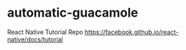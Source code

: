 # automatic-guacamole
React Native Tutorial Repo https://facebook.github.io/react-native/docs/tutorial
